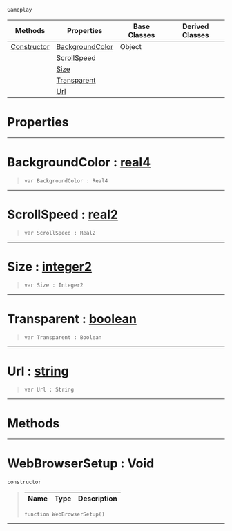  `Gameplay`

|Methods|Properties|Base Classes|Derived Classes|
|---|---|---|---|
|[ Constructor](https://github.com/PlasmaEngine/PlasmaDocs/tree/master/docs/C%2B%2B/code_reference/class_reference/webbrowsersetup.markdown#webbrowsersetup-void)|[ BackgroundColor](https://github.com/PlasmaEngine/PlasmaDocs/tree/master/docs/C%2B%2B/code_reference/class_reference/webbrowsersetup.markdown#backgroundcolor-plasma-eng)|Object| |
| |[ ScrollSpeed](https://github.com/PlasmaEngine/PlasmaDocs/tree/master/docs/C%2B%2B/code_reference/class_reference/webbrowsersetup.markdown#scrollspeed-plasma-engine)| | |
| |[ Size](https://github.com/PlasmaEngine/PlasmaDocs/tree/master/docs/C%2B%2B/code_reference/class_reference/webbrowsersetup.markdown#size-plasma-engine-documen)| | |
| |[ Transparent](https://github.com/PlasmaEngine/PlasmaDocs/tree/master/docs/C%2B%2B/code_reference/class_reference/webbrowsersetup.markdown#transparent-plasma-engine)| | |
| |[ Url](https://github.com/PlasmaEngine/PlasmaDocs/tree/master/docs/C%2B%2B/code_reference/class_reference/webbrowsersetup.markdown#url-plasma-engine-document)| | |


 #  Properties


---  
 #  BackgroundColor : [real4](https://github.com/PlasmaEngine/PlasmaDocs/tree/master/docs/C%2B%2B/code_reference/lightning_base_types/real4.markdown)

> 
> ``` lang=cpp, name=Lightning
> var BackgroundColor : Real4


---  
 #  ScrollSpeed : [real2](https://github.com/PlasmaEngine/PlasmaDocs/tree/master/docs/C%2B%2B/code_reference/lightning_base_types/real2.markdown)

> 
> ``` lang=cpp, name=Lightning
> var ScrollSpeed : Real2


---  
 #  Size : [integer2](https://github.com/PlasmaEngine/PlasmaDocs/tree/master/docs/C%2B%2B/code_reference/lightning_base_types/integer2.markdown)

> 
> ``` lang=cpp, name=Lightning
> var Size : Integer2


---  
 #  Transparent : [boolean](https://github.com/PlasmaEngine/PlasmaDocs/tree/master/docs/C%2B%2B/code_reference/lightning_base_types/boolean.markdown)

> 
> ``` lang=cpp, name=Lightning
> var Transparent : Boolean


---  
 #  Url : [string](https://github.com/PlasmaEngine/PlasmaDocs/tree/master/docs/C%2B%2B/code_reference/lightning_base_types/string.markdown)

> 
> ``` lang=cpp, name=Lightning
> var Url : String


---  
 #  Methods


---  
 #  WebBrowserSetup : Void

 `constructor`

> 
> |Name|Type|Description|
> |---|---|---|
> ``` lang=cpp, name=Lightning
> function WebBrowserSetup()
> ``` 


---  
 

 